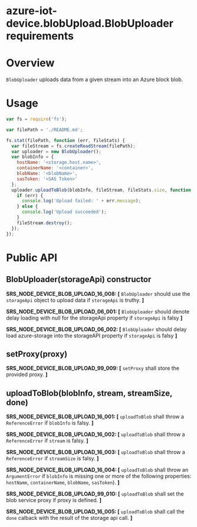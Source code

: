 # azure-iot-device.blobUpload.BlobUploader requirements

# Overview
`BlobUploader` uploads data from a given stream into an Azure block blob.

# Usage

```js
var fs = require('fs');

var filePath = './README.md';

fs.stat(filePath, function (err, fileStats) {
  var fileStream = fs.createReadStream(filePath);
  var uploader = new BlobUploader();
  var blobInfo = {
    hostName: '<storage.host.name>',
    containerName: '<container>',
    blobName: '<blobName>',
    sasToken: '<SAS Token>'
  };
  uploader.uploadToBlob(blobInfo, fileStream, fileStats.size, function (err) {
    if (err) {
      console.log('Upload failed: ' + err.message);
    } else {
      console.log('Upload succeeded');
    }
    fileStream.destroy();
  });
});
```

# Public API
## BlobUploader(storageApi) constructor
**SRS_NODE_DEVICE_BLOB_UPLOAD_16_008: [** `BlobUploader` should use the `storageApi` object to upload data if `storageApi` is truthy. **]**

**SRS_NODE_DEVICE_BLOB_UPLOAD_06_001: [** `BlobUploader` should denote delay loading with null for the storageApi property if `storageApi` is falsy **]**

**SRS_NODE_DEVICE_BLOB_UPLOAD_06_002: [** `BlobUploader` should delay load azure-storage into the storageAPI property if `storageApi` is falsy **]**

## setProxy(proxy)

**SRS_NODE_DEVICE_BLOB_UPLOAD_99_009: [** `setProxy` shall store the provided proxy. **]**

## uploadToBlob(blobInfo, stream, streamSize, done)
**SRS_NODE_DEVICE_BLOB_UPLOAD_16_001: [** `uploadToBlob` shall throw a `ReferenceError` if `blobInfo` is falsy. **]**

**SRS_NODE_DEVICE_BLOB_UPLOAD_16_002: [** `uploadToBlob` shall throw a `ReferenceError` if `stream` is falsy. **]**

**SRS_NODE_DEVICE_BLOB_UPLOAD_16_003: [** `uploadToBlob` shall throw a `ReferenceError` if `streamSize` is falsy. **]**

**SRS_NODE_DEVICE_BLOB_UPLOAD_16_004: [** `uploadToBlob` shall throw an `ArgumentError` if `blobInfo` is missing one or more of the following properties: `hostName`, `containerName`, `blobName`, `sasToken`). **]**

**SRS_NODE_DEVICE_BLOB_UPLOAD_99_010: [** `uploadToBlob` shall set the blob service proxy if proxy is defined. **]**

**SRS_NODE_DEVICE_BLOB_UPLOAD_16_005: [** `uploadToBlob` shall call the `done` calback with the result of the storage api call. **]**